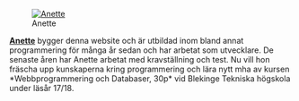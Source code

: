 <figure class="figure left">
    <a href="img/me.jpg">
    <img src="img/me.jpg" alt="Anette"/></a>
    <figcaption markdown=1>Anette</figcaption>
</figure>

<a href=https:// rel=author>
<strong>Anette</strong></a> bygger denna website och är utbildad inom bland annat programmering för många år sedan och har arbetat som utvecklare. De senaste åren har Anette arbetat med kravställning och test. Nu vill hon fräscha upp kunskaperna kring programmering och lära nytt mha av kursen *Webbprogrammering och Databaser, 30p* vid Blekinge Tekniska högskola under läsår 17/18.
